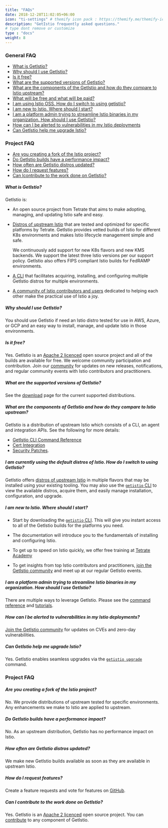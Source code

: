 ```yaml
---
title: "FAQs"
date: 2018-12-28T11:02:05+06:00
icon: "ti-settings" # themify icon pack : https://themify.me/themify-icons
description: "GetIstio frequently asked questions."
# type dont remove or customize
type : "docs"
weight: 8
---
```

### General FAQ

- [What is GetIstio?](#what-is-getistio)
- [Why should I use GetIstio?](#why-should-i-use-getistio)
- [Is it free?](#is-it-free)
- [What are the supported versions of GetIstio?](#what-are-the-supported-versions-of-getistio)
- [What are the components of the GetIstio and how do they compare to Istio upstream?](#what-are-the-components-of-getistio-and-how-do-they-compare-to-istio-upstream)
- [What will be free and what will be paid?](#what-will-be-free-and-what-will-be-paid)
- [I am using Istio OSS. How do I switch to using getistio?](#i-am-currently-using-default-distros-of-istio-how-do-i-switch-to-using-getistio)
- [I am new to Istio. Where should I start?](#i-am-new-to-istio-where-should-i-start)
- [I am a platform admin trying to streamline Istio binaries in my organization. How should I use GetIstio?](#i-am-a-platform-admin-trying-to-streamline-istio-binaries-in-my-organization-how-should-i-use-getistio)
- [How can I be alerted to vulnerabilities in my Istio deployments](#how-can-i-be-alerted-to-vulnerabilities-in-my-istio-deployments)
- [Can GetIstio help me upgrade Istio?](#can-getistio-help-me-upgrade-istio)
  
### Project FAQ
- [Are you creating a fork of the Istio project?](#are-you-creating-a-fork-of-the-istio-project)
- [Do GetIstio builds have a performance impact?](#do-getistio-builds-have-a-performance-impact)
- [How often are GetIstio distros updated?](#how-often-are-getistio-distros-updated)
- [How do I request features?](#how-do-i-request-features)
- [Can Icontribute to the work done on GetIstio?](#can-i-contribute-to-the-work-done-on-getistio)

##### What is GetIstio?
GetIstio is:

* An open source project from Tetrate that aims to make adopting, managing, and updating Istio safe and easy.

* [Distros of upstream Istio](/download) that are tested and optimized for specific platforms by Tetrate. GetIstio provides 
  vetted builds of Istio for different K8s environments and makes Istio lifecycle management simple and safe.  
  
  We continuously add support for new K8s flavors and new KMS backends. We support the latest three Istio versions per our support policy. 
  GetIstio also offers FIPS compliant Istio builds for FedRAMP environments.

* [A CLI](/getistio-cli) that facilitates acquiring, installing, and configuring multiple GetIstio distros for multiple 
   environments.

* [A community of Istio contributors and users](/community) dedicated to helping each other make the practical use of 
  Istio a joy. 

##### Why should I use GetIstio?
You should use GetIstio if need an Istio distro tested for use in AWS, Azure, or GCP and an easy way to install, 
manage, and update Istio in those environments.

##### Is it free?
Yes. GetIstio is an [Apache 2 licenced](https://www.apache.org/licenses/LICENSE-2.0) open source project and 
all of the builds are available for free. We welcome community participation and contribution. Join our 
[community](/community) for updates on new releases, notifications, and regular community events with Istio 
contributors and practitioners.

##### What are the supported versions of GetIstio?
See the [download](/download) page for the current supported distributions.

##### What are the components of GetIstio and how do they compare to Istio upstream?
GetIstio is a distribution of upstream Istio which consists of a CLI, an agent and integration APIs. See the following
for more details:

* [GetIstio CLI Command Reference](/getistio-cli/reference/getistio)
* [Cert Integration](/istio-ca-certs-integrations)
* [Security Patches](/download).

##### I am currently using the default distros of Istio. How do I switch to using GetIstio?
GetIstio offers [distros of upstream Istio](/download) in multiple flavors that may be installed using your existing
tooling. You may also use the [`getistio` CLI](/getistio-cli) to view the available distros, acquire them, and easily 
manage installation, configuration, and upgrade.

##### I am new to Istio. Where should I start?
* Start by downloading the [`getistio` CLI](/getistio-cli). This will give you instant access to all of the GetIstio 
  builds for the platforms you need.

* The documentation will introduce you to the fundamentals of installing and configuring Istio.

* To get up to speed on Istio quickly, we offer free training at 
  [Tetrate Academy](https://academy.tetrate.io/courses/istio-fundamentals)
  
* To get insights from top Istio contributors and practitioners, [join the GetIstio community](/community) and meet up
  at our regular GetIstio events.
  
##### I am a platform admin trying to streamline Istio binaries in my organization. How should I use GetIstio?
There are multiple ways to leverage GetIstio. Please see the [command reference](/getistio-cli/reference/getistio) and [tutorials](/istio-in-practice).

##### How can I be alerted to vulnerabilities in my Istio deployments?
[Join the GetIstio community](/community) for updates on CVEs and zero-day vulnerabilities.

##### Can GetIstio help me upgrade Istio?
Yes. GetIstio enables seamless upgrades via the [`getistio upgrade`](/getistio-cli/reference/getistio_update) command. 

### Project FAQ

##### Are you creating a fork of the Istio project?
No. We provide distributions of upstream tested for specific environments. Any enhancements we make to Istio are applied 
to upstream.

##### Do GetIstio builds have a performance impact?
No. As an upstream distribution, GetIstio has no performance impact on Istio.

##### How often are GetIstio distros updated?
We make new GetIstio builds available as soon as they are available in upstream Istio.

##### How do I request features?
Create a feature requests and vote for features on [GitHub](https://github.com/tetratelabs/getistio).

##### Can I contribute to the work done on GetIstio?
Yes. GetIstio is an [Apache 2 licenced](https://www.apache.org/licenses/LICENSE-2.0) open source project. You can 
[contribute](/community/contributing) to any component of GetIstio.

